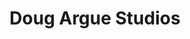 ---
title: "Doug Argue Studios"
description: "Website design and development for a fine artist based in New York City."
date: " "
gallery: 
  - 
    url: "/assets/images/portfolio-dougargue-2.jpg"
    caption: " "
  - 
    url: "/assets/images/portfolio-dougargue-1.jpg"
    caption: " "
tags: "development,art,responsive"
---